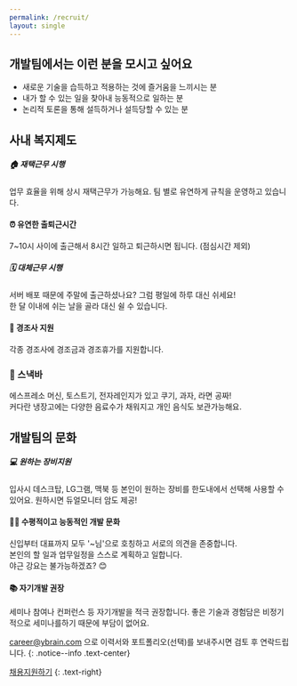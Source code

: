 ```yaml
---
permalink: /recruit/
layout: single
---
```


## 개발팀에서는 이런 분을 모시고 싶어요
- 새로운 기술을 습득하고 적용하는 것에 즐거움을 느끼시는 분
- 내가 할 수 있는 일을 찾아내 능동적으로 일하는 분
- 논리적 토론을 통해 설득하거나 설득당할 수 있는 분

## 사내 복지제도

##### 🏠 재택근무 시행
업무 효율을 위해 상시 재택근무가 가능해요. 팀 별로 유연하게 규칙을 운영하고 있습니다.

#### ⏰ 유연한 출퇴근시간
7~10시 사이에 출근해서 8시간 일하고 퇴근하시면 됩니다. (점심시간 제외)

##### 🗓️ 대체근무 시행
서버 배포 때문에 주말에 출근하셨나요? 그럼 평일에 하루 대신 쉬세요!  
한 달 이내에 쉬는 날을 골라 대신 쉴 수 있습니다.

#### 🎈 경조사 지원
각종 경조사에 경조금과 경조휴가를 지원합니다.

### 🍪 스낵바
에스프레소 머신, 토스트기, 전자레인지가 있고 쿠기, 과자, 라면 공짜!  
커다란 냉장고에는 다양한 음료수가 채워지고 개인 음식도 보관가능해요.  


## 개발팀의 문화

##### 💻 원하는 장비지원
입사시 데스크탑, LG그램, 맥북 등 본인이 원하는 장비를 한도내에서 선택해 사용할 수 있어요.
원하시면 듀얼모니터 암도 제공!

#### 🤝🏼 수평적이고 능동적인 개발 문화
신입부터 대표까지 모두 '~님'으로 호칭하고 서로의 의견을 존중합니다.  
본인의 할 일과 업무일정을 스스로 계획하고 일합니다.  
야근 강요는 불가능하겠죠? 😊 

#### 📚 자기개발 권장
세미나 참여나 컨퍼런스 등 자기개발을 적극 권장합니다.
좋은 기술과 경험담은 비정기적으로 세미나를하기 때문에 부담이 없어요.

career@ybrain.com 으로 이력서와 포트폴리오(선택)를 보내주시면 검토 후 연락드립니다.
{: .notice--info .text-center}

<a href="mailto:career@ybrain.com" class="btn btn--primary">채용지원하기</a>
{: .text-right}

